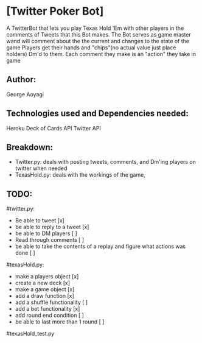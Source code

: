 # [Twitter Poker Bot]
A TwitterBot that lets you play Texas Hold 'Em with other players in the comments of Tweets that this Bot makes.
The Bot serves as game master wand will comment about the the current and changes to the state of the game
Players get their hands and "chips"(no actual value just place holders) Dm'd to them. 
Each comment they make is an "action" they take in game

## Author:
George Aoyagi


## Technologies used and Dependencies needed:
Heroku
Deck of Cards API
Twitter API

##  Breakdown:
- Twitter.py: deals with posting tweets, comments, and Dm'ing players on twitter when needed
- TexasHold.py: deals with the workings of the game,


## TODO:
#twitter.py:
- Be able to tweet  [x]
- be able to reply to a tweet [x]
- be able to DM players [ ]
- Read through comments  [ ]
- be able to take the contents of a replay and figure what actions was done [ ]

#texasHold.py:
-  make a players object [x]
- create a new deck [x]
- make a game object [x]
- add a draw function [x]
- add a shuffle functionality [ ]
- add a bet functionality [x]
- add round end condition [ ]
- be able to last more than 1 round [  ]

#texasHold_test.py
